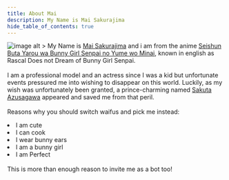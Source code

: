 ```yaml
---
title: About Mai
description: My Name is Mai Sakurajima 
hide_table_of_contents: true
---
```

![image alt >](https://i.imgur.com/EGoybD2.png)
My Name is [Mai Sakurajima](https://myanimelist.net/character/118739/Mai_Sakurajima) and i am from the anime [Seishun Buta Yarou wa Bunny Girl Senpai no Yume wo Minai](https://myanimelist.net/anime/37450/Seishun_Buta_Yarou_wa_Bunny_Girl_Senpai_no_Yume_wo_Minai), known in english as Rascal Does not Dream of Bunny Girl Senpai.<br/><br/>
I am a professional model and an actress since I was a kid but unfortunate events pressured me into wishing to disappear on this world. Luckily, as my wish was unfortunately been granted, a prince-charming named [Sakuta Azusagawa](https://myanimelist.net/character/118733/Sakuta_Azusagawa) appeared and saved me from that peril.<br/><br/>
Reasons why you should switch waifus and pick me instead:
<li>I am cute</li>
<li>I can cook</li>
<li>I wear bunny ears</li>
<li>I am a bunny girl</li>
<li>I am Perfect</li><br/>
This is more than enough reason to invite me as a bot too!
